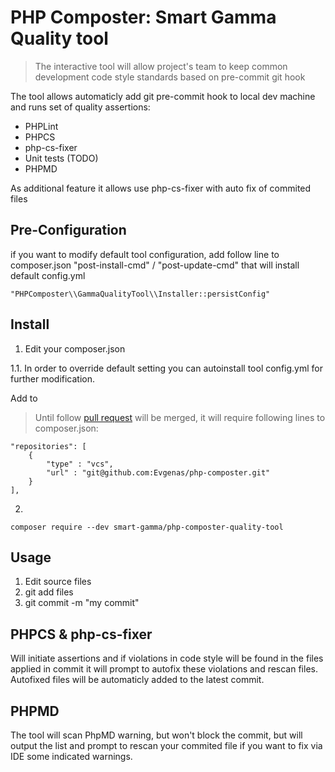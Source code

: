 # PHP Composter: Smart Gamma Quality tool

> The interactive tool will allow project's team to keep common development code style standards based on pre-commit git hook   

The tool allows automaticly add git pre-commit hook to local dev machine and runs set of quality assertions:

- PHPLint
- PHPCS
- php-cs-fixer
- Unit tests (TODO)
- PHPMD

As additional feature it allows use php-cs-fixer with auto fix of commited files

## Pre-Configuration

if you want to modify default tool configuration, add follow line to composer.json "post-install-cmd" / "post-update-cmd" that will install default config.yml
 
``
"PHPComposter\\GammaQualityTool\\Installer::persistConfig"
``

## Install 

1. Edit your composer.json

1.1. In order to override default setting you can autoinstall tool config.yml for further modification.

Add to 

>Until follow [pull request](https://github.com/php-composter/php-composter/pull/13) will be merged, it will require following lines to composer.json:


    "repositories": [
        {
            "type" : "vcs",
            "url" : "git@github.com:Evgenas/php-composter.git"
        }
    ],

2. 
``
composer require --dev smart-gamma/php-composter-quality-tool
``

## Usage

1. Edit source files
2. git add files
3. git commit -m "my commit"

## PHPCS & php-cs-fixer

Will initiate assertions and if violations in code style will be found in the files applied in commit it will prompt to autofix these violations and rescan files.
Autofixed files will be automaticly added to the latest commit.

## PHPMD

The tool will scan PhpMD warning, but won't block the commit, but will output the list and prompt to rescan your commited file if you want to fix  via IDE some indicated warnings. 
